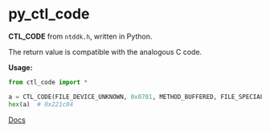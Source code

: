 py_ctl_code
===

**CTL_CODE** from `ntddk.h`, written in Python.

The return value is compatible with the analogous C code.

**Usage:**

```Python
from ctl_code import *

a = CTL_CODE(FILE_DEVICE_UNKNOWN, 0x0701, METHOD_BUFFERED, FILE_SPECIAL_ACCESS)
hex(a)  # 0x221c04
```

[Docs][1]

[1]: https://docs.microsoft.com/en-us/windows-hardware/drivers/kernel/defining-i-o-control-codes
